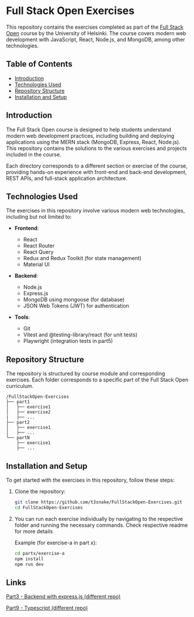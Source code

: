 # Full Stack Open Exercises

This repository contains the exercises completed as part of the [Full Stack Open](https://fullstackopen.com/) course by the University of Helsinki. The course covers modern web development with JavaScript, React, Node.js, and MongoDB, among other technologies.

## Table of Contents

- [Introduction](#introduction)
- [Technologies Used](#technologies-used)
- [Repository Structure](#repository-structure)
- [Installation and Setup](#installation-and-setup)

## Introduction

The Full Stack Open course is designed to help students understand modern web development practices, including building and deploying applications using the MERN stack (MongoDB, Express, React, Node.js). This repository contains the solutions to the various exercises and projects included in the course.

Each directory corresponds to a different section or exercise of the course, providing hands-on experience with front-end and back-end development, REST APIs, and full-stack application architecture.

## Technologies Used

The exercises in this repository involve various modern web technologies, including but not limited to:

- **Frontend**: 
  - React
  - React Router
  - React Query
  - Redux and Redux Toolkit (for state management)
  - Material UI
  
- **Backend**:
  - Node.js
  - Express.js
  - MongoDB using mongoose (for database)
  - JSON Web Tokens (JWT) for authentication
  
- **Tools**:
  - Git
  - Vitest and @testing-library/react (for unit tests)
  - Playwright (integration tests in part5)

## Repository Structure

The repository is structured by course module and corresponding exercises. Each folder corresponds to a specific part of the Full Stack Open curriculum.

```
/FullStackOpen-Exercises
├── part1
│   ├── exercise1
│   ├── exercise2
|   ├── ...
├── part2
│   ├── exercise1
│   ├── ...
└── partN
    ├── exercise1
    ├── ...
```

## Installation and Setup

To get started with the exercises in this repository, follow these steps:

1. Clone the repository:

   ```bash
   git clone https://github.com/t3snake/FullStackOpen-Exercises.git
   cd FullStackOpen-Exercises
   ```

2. You can run each exercise individually by navigating to the respective folder and running the necessary commands. Check respective readme for more details

   Example (for exercise-a in part x):
   ```bash
   cd partx/exercise-a
   npm install
   npm run dev
   ```

## Links
[Part3 - Backend with express.js (different repo)](https://github.com/t3snake/FSO-Part3)

[Part9 - Typescript (different repo)](https://github.com/t3snake/FSO-typescript)